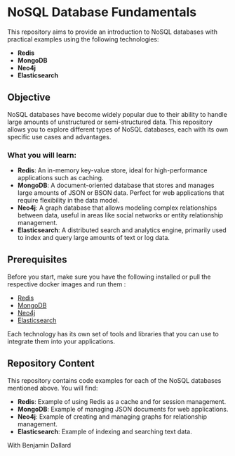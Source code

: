 # NoSQL Database Fundamentals

This repository aims to provide an introduction to NoSQL databases with practical examples using the following technologies:

- **Redis**
- **MongoDB**
- **Neo4j**
- **Elasticsearch**

## Objective

NoSQL databases have become widely popular due to their ability to handle large amounts of unstructured or semi-structured data. This repository allows you to explore different types of NoSQL databases, each with its own specific use cases and advantages.

### What you will learn:
- **Redis**: An in-memory key-value store, ideal for high-performance applications such as caching.
- **MongoDB**: A document-oriented database that stores and manages large amounts of JSON or BSON data. Perfect for web applications that require flexibility in the data model.
- **Neo4j**: A graph database that allows modeling complex relationships between data, useful in areas like social networks or entity relationship management.
- **Elasticsearch**: A distributed search and analytics engine, primarily used to index and query large amounts of text or log data.

## Prerequisites

Before you start, make sure you have the following installed or pull the respective docker images and run them :
- [Redis](https://redis.io/download)
- [MongoDB](https://www.mongodb.com/try/download/community)
- [Neo4j](https://neo4j.com/download/)
- [Elasticsearch](https://www.elastic.co/downloads/elasticsearch)

Each technology has its own set of tools and libraries that you can use to integrate them into your applications.

## Repository Content

This repository contains code examples for each of the NoSQL databases mentioned above. You will find:
- **Redis**: Example of using Redis as a cache and for session management.
- **MongoDB**: Example of managing JSON documents for web applications.
- **Neo4j**: Example of creating and managing graphs for relationship management.
- **Elasticsearch**: Example of indexing and searching text data.







With Benjamin Dallard



